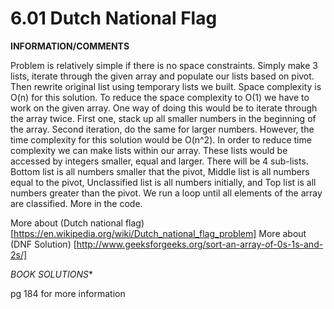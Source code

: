 <h1>6.01 Dutch National Flag </h1>

**INFORMATION/COMMENTS**

Problem is relatively simple if there is no space constraints. Simply make 3 lists, iterate through the given array and populate our lists based on pivot. Then rewrite original list using temporary lists we built. Space complexity is O(n) for this solution. To reduce the space complexity to O(1) we have to work on the given array. One way of doing this would be to iterate through the array twice. First one, stack up all smaller numbers in the beginning of the array. Second iteration, do the same for larger numbers. However, the time complexity for this solution would be O(n^2). In order to reduce time complexity we can make lists within our array. These lists would be accessed by integers smaller, equal and larger. There will be 4 sub-lists. Bottom list is all numbers smaller that the pivot, Middle list is all numbers equal to the pivot, Unclassified list is all numbers initially, and Top list is all numbers greater than the pivot. We run a loop until all elements of the array are classified. More in the code. 

More about (Dutch national flag) [https://en.wikipedia.org/wiki/Dutch_national_flag_problem]
More about (DNF Solution) [http://www.geeksforgeeks.org/sort-an-array-of-0s-1s-and-2s/]

*BOOK SOLUTIONS**

pg 184 for more information
